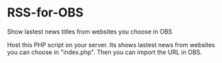 # RSS-for-OBS
Show lastest news titles from websites you choose in OBS

Host this PHP script on your server. Its shows lastest news from websites you can choose in "index.php". Then you can import the URL in OBS.

